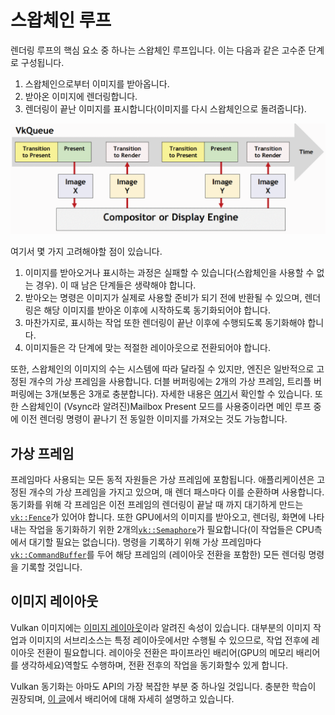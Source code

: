 # 스왑체인 루프

렌더링 루프의 핵심 요소 중 하나는 스왑체인 루프입니다. 이는 다음과 같은 고수준 단계로 구성됩니다.

1. 스왑체인으로부터 이미지를 받아옵니다.
2. 받아온 이미지에 렌더링합니다.
3. 렌더링이 끝난 이미지를 표시합니다(이미지를 다시 스왑체인으로 돌려줍니다).

![WSI Engine](./wsi_engine.png)

여기서 몇 가지 고려해야할 점이 있습니다.

1. 이미지를 받아오거나 표시하는 과정은 실패할 수 있습니다(스왑체인을 사용할 수 없는 경우). 이 때 남은 단계들은 생략해야 합니다.
2. 받아오는 명령은 이미지가 실제로 사용할 준비가 되기 전에 반환될 수 있으며, 렌더링은 해당 이미지를 받아온 이후에 시작하도록 동기화되어야 합니다.
3. 마찬가지로, 표시하는 작업 또한 렌더링이 끝난 이후에 수행되도록 동기화해야 합니다.
4. 이미지들은 각 단계에 맞는 적절한 레이아웃으로 전환되어야 합니다.

또한, 스왑체인의 이미지의 수는 시스템에 따라 달라질 수 있지만, 엔진은 일반적으로 고정된 개수의 가상 프레임을 사용합니다. 더블 버퍼링에는 2개의 가상 프레임, 트리플 버퍼링에는 3개(보통은 3개로 충분합니다). 자세한 내용은 [여기](https://docs.vulkan.org/samples/latest/samples/performance/swapchain_images/README.html#_double_buffering_or_triple_buffering)서 확인할 수 있습니다. 또한 스왑체인이 (Vsync라 알려진)Mailbox Present 모드를 사용중이라면 메인 루프 중에 이전 렌더링 명령이 끝나기 전 동일한 이미지를 가져오는 것도 가능합니다.

## 가상 프레임

프레임마다 사용되는 모든 동적 자원들은 가상 프레임에 포함됩니다. 애플리케이션은 고정된 개수의 가상 프레임을 가지고 있으며, 매 렌더 패스마다 이를 순환하며 사용합니다. 동기화를 위해 각 프레임은 이전 프레임의 렌더링이 끝날 때 까지 대기하게 만드는 [`vk::Fence`](https://docs.vulkan.org/spec/latest/chapters/synchronization.html#synchronization-fences)가 있어야 합니다. 또한 GPU에서의 이미지를 받아오고, 렌더링, 화면에 나타내는 작업을 동기화하기 위한 2개의[`vk::Semaphore`](https://docs.vulkan.org/spec/latest/chapters/synchronization.html#synchronization-semaphores)가 필요합니다(이 작업들은 CPU측에서 대기할 필요는 없습니다). 명령을 기록하기 위해 가상 프레임마다 [`vk::CommandBuffer`](https://docs.vulkan.org/spec/latest/chapters/cmdbuffers.html)를 두어 해당 프레임의 (레이아웃 전환을 포함한) 모든 렌더링 명령을 기록할 것입니다.

## 이미지 레이아웃


Vulkan 이미지에는 [이미지 레이아웃](https://docs.vulkan.org/spec/latest/chapters/resources.html#resources-image-layouts)이라 알려진 속성이 있습니다. 대부분의 이미지 작업과 이미지의 서브리소스는 특정 레이아웃에서만 수행될 수 있으므로, 작업 전후에 레이아웃 전환이 필요합니다. 레이아웃 전환은 파이프라인 배리어(GPU의 메모리 배리어를 생각하세요)역할도 수행하며, 전환 전후의 작업을 동기화할수 있게 합니다.

Vulkan 동기화는 아마도 API의 가장 복잡한 부분 중 하나일 것입니다. 충분한 학습이 권장되며, [이 글](https://gpuopen.com/learn/vulkan-barriers-explained/)에서 배리어에 대해 자세히 설명하고 있습니다.

